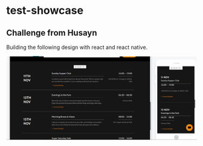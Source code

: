 # test-showcase
## Challenge from Husayn

Building the following design with react and react native.

![design-image](https://github.com/cliffordten/test-showcase/blob/master/design.jpeg?raw=true)


